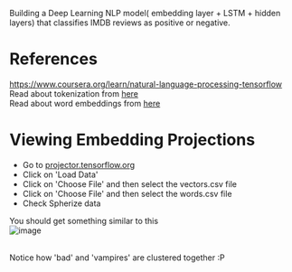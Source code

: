 

Building a Deep Learning NLP  model( embedding layer + LSTM + hidden layers) that classifies IMDB reviews as positive or negative.

# References
https://www.coursera.org/learn/natural-language-processing-tensorflow<br />
Read about tokenization from [here](https://nlp.stanford.edu/IR-book/html/htmledition/tokenization-1.html)<br />
Read about word embeddings from [here](https://machinelearningmastery.com/what-are-word-embeddings)<br />


# Viewing Embedding Projections


- Go to [projector.tensorflow.org](http://projector.tensorflow.org/)
- Click on 'Load Data' 
- Click on 'Choose File' and then select the vectors.csv file
- Click on 'Choose File' and then select the words.csv file
- Check Spherize data

You should get something similar to this <br />
![image](https://user-images.githubusercontent.com/55957545/97743369-8bdc6880-1b0b-11eb-93d5-20d3d640ce75.png)


<br />
Notice how 'bad' and 'vampires' are clustered together :P 




